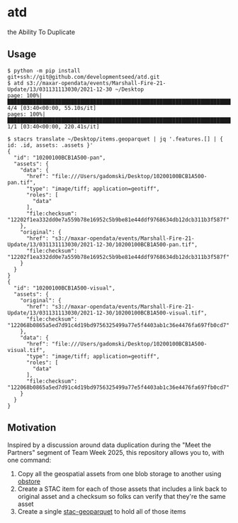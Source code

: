# atd

the Ability To Duplicate

## Usage

```shell
$ python -m pip install git+ssh://git@github.com/developmentseed/atd.git
$ atd s3://maxar-opendata/events/Marshall-Fire-21-Update/13/031131113030/2021-12-30 ~/Desktop
page: 100%|█████████████████████████████████████████████████████████████████████████████████████████████████████████████████████████████████████████████████████████████████████████████████████████████████████████████████████████████| 4/4 [03:40<00:00, 55.10s/it]
pages: 100%|███████████████████████████████████████████████████████████████████████████████████████████████████████████████████████████████████████████████████████████████████████████████████████████████████████████████████████████| 1/1 [03:40<00:00, 220.41s/it]

$ stacrs translate ~/Desktop/items.geoparquet | jq '.features.[] | { id: .id, assets: .assets }'
{
  "id": "10200100BCB1A500-pan",
  "assets": {
    "data": {
      "href": "file:///Users/gadomski/Desktop/10200100BCB1A500-pan.tif",
      "type": "image/tiff; application=geotiff",
      "roles": [
        "data"
      ],
      "file:checksum": "12202f1ea332dd0e7a559b78e16952c5b9be81e44ddf9768634db12dcb311b3f587f"
    },
    "original": {
      "href": "s3://maxar-opendata/events/Marshall-Fire-21-Update/13/031131113030/2021-12-30/10200100BCB1A500-pan.tif",
      "file:checksum": "12202f1ea332dd0e7a559b78e16952c5b9be81e44ddf9768634db12dcb311b3f587f"
    }
  }
}
{
  "id": "10200100BCB1A500-visual",
  "assets": {
    "original": {
      "href": "s3://maxar-opendata/events/Marshall-Fire-21-Update/13/031131113030/2021-12-30/10200100BCB1A500-visual.tif",
      "file:checksum": "122068b0865a5ed7d91c4d19bd9756325499a77e5f4403ab1c36e4476fa697fb0cd7"
    },
    "data": {
      "href": "file:///Users/gadomski/Desktop/10200100BCB1A500-visual.tif",
      "type": "image/tiff; application=geotiff",
      "roles": [
        "data"
      ],
      "file:checksum": "122068b0865a5ed7d91c4d19bd9756325499a77e5f4403ab1c36e4476fa697fb0cd7"
    }
  }
}
```

## Motivation

Inspired by a discussion around data duplication during the "Meet the Partners" segment of Team Week 2025, this repository allows you to, with one command:

1. Copy all the geospatial assets from one blob storage to another using [obstore](https://developmentseed.org/obstore/)
2. Create a STAC item for each of those assets that includes a link back to original asset and a checksum so folks can verify that they're the same asset
3. Create a single [stac-geoparquet](https://github.com/stac-utils/stac-geoparquet) to hold all of those items

